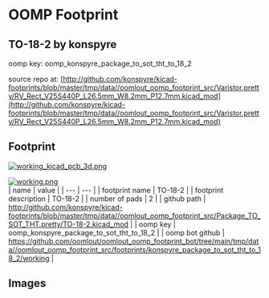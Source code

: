 # OOMP Footprint  
## TO-18-2  by konspyre  
  
oomp key: oomp_konspyre_package_to_sot_tht_to_18_2  
  
source repo at: [http://github.com/konspyre/kicad-footprints/blob/master/tmp/data//oomlout_oomp_footprint_src/Varistor.pretty/RV_Rect_V25S440P_L26.5mm_W8.2mm_P12.7mm.kicad_mod](http://github.com/konspyre/kicad-footprints/blob/master/tmp/data//oomlout_oomp_footprint_src/Varistor.pretty/RV_Rect_V25S440P_L26.5mm_W8.2mm_P12.7mm.kicad_mod)  
## Footprint  
  
[![working_kicad_pcb_3d.png](working_kicad_pcb_3d_600.png)](working_kicad_pcb_3d.png)  
  
[![working.png](working_600.png)](working.png)  
| name | value | 
| --- | --- | 
| footprint name | TO-18-2 | 
| footprint description | TO-18-2 | 
| number of pads | 2 | 
| github path | http://github.com/konspyre/kicad-footprints/blob/master/tmp/data//oomlout_oomp_footprint_src/Package_TO_SOT_THT.pretty/TO-18-2.kicad_mod | 
| oomp key | oomp_konspyre_package_to_sot_tht_to_18_2 | 
| oomp bot github | https://github.com/oomlout/oomlout_oomp_footprint_bot/tree/main/tmp/data//oomlout_oomp_footprint_src/footprints/konspyre_package_to_sot_tht_to_18_2/working | 
## Images  
